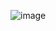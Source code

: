 ![image](https://user-images.githubusercontent.com/103351450/182267756-df8b6734-1a34-4ee2-bb84-72c005a70f44.png)

